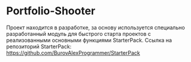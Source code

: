 # Portfolio-Shooter

Проект находится в разработке, за основу используется специально разработанный модуль для быстрого старта проектов с реализованными основными функциями StarterPack.
Ссылка на репозиторий StarterPack: https://github.com/BurovAlexProgrammer/StarterPack
